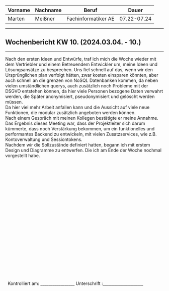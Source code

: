 #

| Vorname | Nachname | Beruf               | Dauer       |
| ------- | -------- | ------------------- | ----------- |
| Marten  | Meißner  | Fachinformatiker AE | 07.22-07.24 |
---

## Wochenbericht KW 10.  (2024.03.04. - 10.)

---

Nach den ersten Ideen und Entwürfe, traf ich mich die Woche wieder mit dem Vertriebler und einem Betreuendem Entwickler um, meine Ideen und Lösungsansätze zu besprechen. Uns fiel schnell auf das, wenn wir den Ursprünglichen plan verfolgt hätten, zwar kosten einsparen könnten, aber auch schnell an die grenzen von NoSQL Datenbanken kommen, da neben vielen umständlichen querys, auch zusätzlich noch Probleme mit der DSGVO entstehen können, da hier viele Personen bezogene Daten verwahrt werden, die Später anonymisiert, pseudonymisiert und gelöscht werden müssen.     
Da hier viel mehr Arbeit anfallen kann und die Aussicht auf viele neue Funktionen, die modular zusätzlich angeboten werden können.      
Nach einem Gespräch mit meinen Kollegen bestätigte er meine Annahme. Das Ergebnis dieses Meeting war, dass der Projektleiter sich darum kümmerte, dass noch Verstärkung bekommen, um ein funktionelles und performantes Backend zu entwickeln, mit vielen Zusatzservices, wie z.B. Kontoverwaltung und Sessiontokens.       
Nachdem wir die Sollzustände definiert hatten, begann ich mit erstem Design und Diagramme zu entwerfen. Die ich am Ende der Woche nochmal vorgestellt habe.

&nbsp;
\
\
\
\
\
\
\
\
\
\
\
\
\
\
\
\
\
\
\
\
\
\
&nbsp;
Kontrolliert am: _________________ Unterschrift  :____________________
